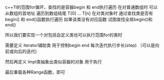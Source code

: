 
c++11的范围for循环，查找的是容器begin 和 end执行遍历
在对普通数组时 可以从数组的首地址 遍历到数组结尾 T[0] ... T[n]
在对类对象时 通过查找类是否有begin() 和 end()函数执行遍历 如果该类没有对应函数 试图查找全局begin()和end()


所以我们要实现一个对包括自定义类也可以执行范围for的类时

需要定义 iterator辅助类 用于控制begin end 每次迭代执行步长(step) （可以是向前或向后的迭代)

然后再定义 Impl类抽象出类似容器的对象 用于执行

最后重载各种Range函数，即可
